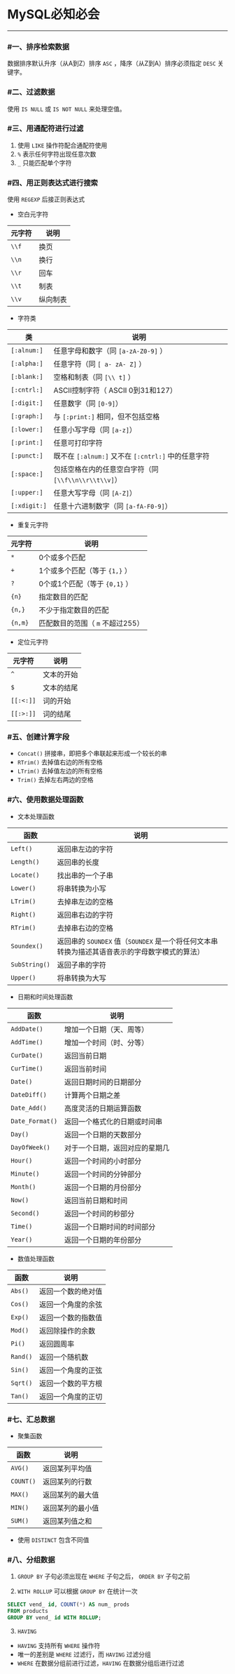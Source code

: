 # MySQL必知必会

---

### #一、排序检索数据

数据排序默认升序（从A到Z）排序 `ASC` ，降序（从Z到A）排序必须指定 `DESC` 关键字。

### #二、过滤数据

使用 `IS NULL` 或 `IS NOT NULL` 来处理空值。

### #三、用通配符进行过滤

1. 使用 `LIKE` 操作符配合通配符使用
2. `%` 表示任何字符出现任意次数
3. `_` 只能匹配单个字符

### #四、用正则表达式进行搜索

使用 `REGEXP` 后接正则表达式

* 空白元字符

元字符  |   说明
--- |   ---
`\\f`   |    换页 
`\\n`   |    换行 
`\\r`   |    回车 
`\\t`   |    制表 
`\\v`   |    纵向制表

* 字符类

类  |   说明
--- |   ---
`[:alnum:]` |   任意字母和数字（同 `[a-zA-Z0-9]` ） 
`[:alpha:]` |   任意字符（同 `[ a- zA- Z]` ） 
`[:blank:]` |   空格和制表（同 `[\\ t]` ）
`[:cntrl:]` |   ASCII控制字符（ ASCII 0到31和127） 
`[:digit:]` |   任意数字（同 `[0-9]`） 
`[:graph:]` |   与 `[:print:]` 相同，但不包括空格 
`[:lower:]` |   任意小写字母（同 `[a-z]`）
`[:print:]` |   任意可打印字符 
`[:punct:]` |   既不在 `[:alnum:]` 又不在 `[:cntrl:]` 中的任意字符 
`[:space:]` |   包括空格在内的任意空白字符（同 `[\\f\\n\\r\\t\\v]`） 
`[:upper:]` |   任意大写字母（同 `[A-Z]`） 
`[:xdigit:]`    |   任意十六进制数字（同 `[a-fA-F0-9]`）

* 重复元字符

元字符  |   说明
--- |   ---
`*` |   0个或多个匹配 
`+` | 1个或多个匹配（等于 `{1,}` ） 
`?` |   0个或1个匹配（等于 `{0,1}` ） 
`{n}`   |   指定数目的匹配 
`{n,}`  |   不少于指定数目的匹配 
`{n,m}` |    匹配数目的范围（ `m` 不超过255）

* 定位元字符

元字符  |   说明
--- |   ---
`^` |   文本的开始 
`$` |   文本的结尾 
`[[:<:]]`   |   词的开始 
`[[:>:]]`   |   词的结尾

### #五、创建计算字段

* `Concat()` 拼接串，即把多个串联起来形成一个较长的串
* `RTrim()` 去掉值右边的所有空格
* `LTrim()` 去掉值左边的所有空格
* `Trim()` 去掉左右两边的空格

### #六、使用数据处理函数

* 文本处理函数

函数    |   说明
--- |   ---
`Left()`    |   返回串左边的字符 
`Length()`  |   返回串的长度 
`Locate()`  |   找出串的一个子串 
`Lower()`   |   将串转换为小写 
`LTrim()`   |   去掉串左边的空格 
`Right()`   |   返回串右边的字符 
`RTrim()`   |   去掉串右边的空格 
`Soundex()` |   返回串的 `SOUNDEX` 值（`SOUNDEX` 是一个将任何文本串转换为描述其语音表示的字母数字模式的算法）
`SubString()`   |   返回子串的字符 
`Upper()`   |   将串转换为大写

* 日期和时间处理函数

函数    |   说明
--- |   ---
`AddDate()`   |   增加一个日期（天、周等） 
`AddTime()`   |   增加一个时间（时、分等） 
`CurDate()`   |   返回当前日期 
`CurTime()`   |   返回当前时间 
`Date()`  |   返回日期时间的日期部分 
`DateDiff()`  |   计算两个日期之差 
`Date_Add()`  |   高度灵活的日期运算函数 
`Date_Format()`   |   返回一个格式化的日期或时间串 
`Day()`   |   返回一个日期的天数部分 
`DayOfWeek()` |   对于一个日期，返回对应的星期几 
`Hour()`  |   返回一个时间的小时部分 
`Minute()`    |   返回一个时间的分钟部分
`Month()` |   返回一个日期的月份部分 
`Now()`   |   返回当前日期和时间 
`Second()`    |   返回一个时间的秒部分 
`Time()`  |   返回一个日期时间的时间部分 
`Year()`  |   返回一个日期的年份部分

* 数值处理函数

函数    |   说明
--- |   ---
`Abs()` |   返回一个数的绝对值 
`Cos()` |   返回一个角度的余弦 
`Exp()` |   返回一个数的指数值 
`Mod()` |   返回除操作的余数 
`Pi()`  |   返回圆周率 
`Rand()`    |   返回一个随机数 
`Sin()` |   返回一个角度的正弦 
`Sqrt()`    |   返回一个数的平方根 
`Tan()` |   返回一个角度的正切

### #七、汇总数据

* 聚集函数

函数    | 说明
--- |   ---
`AVG()` |   返回某列平均值
`COUNT()`   |   返回某列的行数 
`MAX()` |   返回某列的最大值 
`MIN()` |   返回某列的最小值 
`SUM()` |   返回某列值之和

* 使用 `DISTINCT` 包含不同值

### #八、分组数据

1. `GROUP BY` 子句必须出现在 `WHERE` 子句之后， `ORDER BY` 子句之前

2. `WITH ROLLUP` 可以根据 `GROUP BY` 在统计一次

```sql
SELECT vend_ id, COUNT(*) AS num_ prods 
FROM products 
GROUP BY vend_ id WITH ROLLUP;
```

3. `HAVING`
* `HAVING` 支持所有 `WHERE` 操作符
* 唯一的差别是 `WHERE` 过滤行，而 `HAVING` 过滤分组
* `WHERE` 在数据分组前进行过滤，`HAVING` 在数据分组后进行过滤
